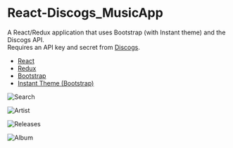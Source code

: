 # React-Discogs_MusicApp
A React/Redux application that uses Bootstrap (with Instant theme) and the Discogs API.
<br>Requires an API key and secret from [Discogs](https://www.discogs.com/developers/).

* [React](https://facebook.github.io/react/)
* [Redux](http://redux.js.org/)
* [Bootstrap](http://getbootstrap.com/)
* [Instant Theme (Bootstrap)](http://blacktie.co/demo/instant/)

![Search](http://react-discogs.philvr.com/img/home.png)

![Artist](http://react-discogs.philvr.com/img/artist.png)

![Releases](http://react-discogs.philvr.com/img/releases.png)

![Album](http://react-discogs.philvr.com/img/release.png)
